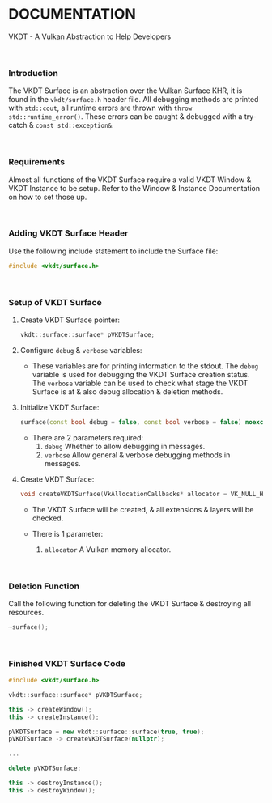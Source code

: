 # DOCUMENTATION

VKDT - A Vulkan Abstraction to Help Developers

<br>

### Introduction

The VKDT Surface is an abstraction over the Vulkan Surface KHR, it is found in the `vkdt/surface.h` header file.
All debugging methods are printed with `std::cout`, all runtime errors are thrown with `throw std::runtime_error()`. These errors can be caught & debugged with a try-catch & `const std::exception&`.

<br>

### Requirements

Almost all functions of the VKDT Surface require a valid VKDT Window & VKDT Instance to be setup. Refer to the Window & Instance Documentation on how to set those up.

<br>

### Adding VKDT Surface Header

Use the following include statement to include the Surface file:
```cpp
#include <vkdt/surface.h>
```

<br>

### Setup of VKDT Surface

1. Create VKDT Surface pointer:
	```cpp
	vkdt::surface::surface* pVKDTSurface;
	```

2. Configure `debug` & `verbose` variables:
	- These variables are for printing information to the stdout. The `debug` variable is used for debugging the VKDT Surface creation status. The `verbose` variable can be used to check what stage the VKDT Surface is at & also debug allocation & deletion methods.

3. Initialize VKDT Surface:
	```cpp
	surface(const bool debug = false, const bool verbose = false) noexcept;
	```

	- There are 2 parameters required:
		1. `debug` Whether to allow debugging in messages.
		2. `verbose` Allow general & verbose debugging methods in messages.

4. Create VKDT Surface:
	```cpp
	void createVKDTSurface(VkAllocationCallbacks* allocator = VK_NULL_HANDLE);
	```

	- The VKDT Surface will be created, & all extensions & layers will be checked.

	- There is 1 parameter:
		1. `allocator` A Vulkan memory allocator.

<br>

### Deletion Function

Call the following function for deleting the VKDT Surface & destroying all resources.

```cpp
~surface();
```

<br>

### Finished VKDT Surface Code

```cpp
#include <vkdt/surface.h>

vkdt::surface::surface* pVKDTSurface;

this -> createWindow();
this -> createInstance();

pVKDTSurface = new vkdt::surface::surface(true, true);
pVKDTSurface -> createVKDTSurface(nullptr);

...

delete pVKDTSurface;

this -> destroyInstance();
this -> destroyWindow();
```